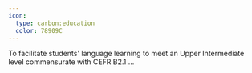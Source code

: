 ```yaml
---
icon:
  type: carbon:education
  color: 78909C
---
```


To facilitate students' language learning to meet an Upper Intermediate level commensurate with CEFR B2.1 ... 
